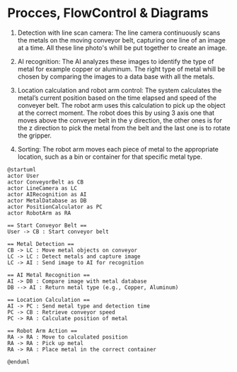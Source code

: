# Procces, FlowControl & Diagrams
1. Detection with line scan camera: 
The line camera continuously scans the metals on the moving conveyor belt, capturing one line of an image at a time. All these line photo's whill be put together to create an image.

2. AI recognition:
The AI analyzes these images to identify the type of metal for example copper or aluminum. The right type of metal whill be chosen by comparing the images to a data base with all the metals.

3. Location calculation and robot arm control:
The system calculates the metal’s current position based on the time elapsed and speed of the conveyer belt. The robot arm uses this calculation to pick up the object at the correct moment. The robot does this by using 3 axis one that moves above the conveyer belt in the y direction, the other ones is for the z direction to pick the metal from the belt and the last one is to rotate the gripper.

4. Sorting:
The robot arm moves each piece of metal to the appropriate location, such as a bin or container for that specific metal type.

```plantuml
@startuml
actor User
actor ConveyorBelt as CB
actor LineCamera as LC
actor AIRecognition as AI
actor MetalDatabase as DB
actor PositionCalculator as PC
actor RobotArm as RA

== Start Conveyor Belt ==
User -> CB : Start conveyor belt

== Metal Detection ==
CB -> LC : Move metal objects on conveyor
LC -> LC : Detect metals and capture image
LC -> AI : Send image to AI for recognition

== AI Metal Recognition ==
AI -> DB : Compare image with metal database
DB --> AI : Return metal type (e.g., Copper, Aluminum)

== Location Calculation ==
AI -> PC : Send metal type and detection time
PC -> CB : Retrieve conveyor speed
PC -> RA : Calculate position of metal

== Robot Arm Action ==
RA -> RA : Move to calculated position
RA -> RA : Pick up metal
RA -> RA : Place metal in the correct container

@enduml



